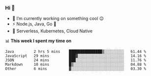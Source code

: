 ### Hi 👋

<!--
**nodejh/nodejh** is a ✨ _special_ ✨ repository because its `README.md` (this file) appears on your GitHub profile.

Here are some ideas to get you started:

- 🔭 I’m currently working on ...
- 🌱 I’m currently learning ...
- 👯 I’m looking to collaborate on ...
- 🤔 I’m looking for help with ...
- 💬 Ask me about ...
- 📫 How to reach me: ...
- 😄 Pronouns: ...
- ⚡ Fun fact: ...
-->

- 🔭 I’m currently working on something cool :wink:
- ⚡ Node.js, Java, Go :thought_balloon:
- 🤖 Serverless, Kubernetes, Cloud Native

📊 **This week I spent my time on**

<!--START_SECTION:waka-->

```text
Java         2 hrs 5 mins    ███████████████▒░░░░░░░░░   61.44 %
JavaScript   29 mins         ███▓░░░░░░░░░░░░░░░░░░░░░   14.16 %
JSON         24 mins         ███░░░░░░░░░░░░░░░░░░░░░░   11.76 %
Markdown     10 mins         █▒░░░░░░░░░░░░░░░░░░░░░░░   04.88 %
Other        6 mins          ▓░░░░░░░░░░░░░░░░░░░░░░░░   03.30 %
```

<!--END_SECTION:waka-->


<!--
:traffic_light: **Visitors**

![visitors](https://visitor-badge.glitch.me/badge?page_id=nodejh.nodejh)
-->
